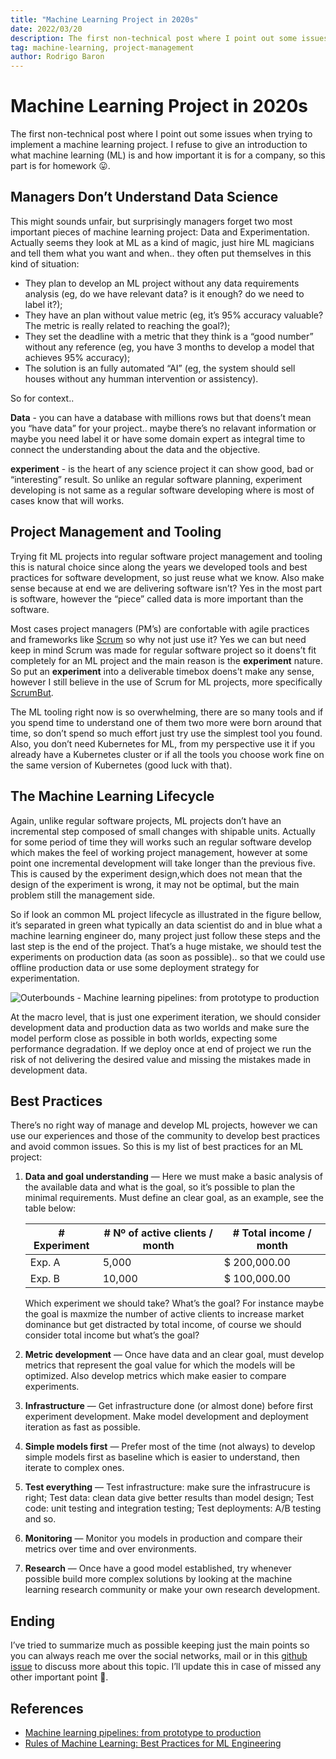 ```yaml
---
title: "Machine Learning Project in 2020s"
date: 2022/03/20
description: The first non-technical post where I point out some issues when trying to implement a machine learning project.
tag: machine-learning, project-management
author: Rodrigo Baron
---
```


# Machine Learning Project in 2020s

The first non-technical post where I point out some issues when trying to implement a machine learning project. I refuse to give an introduction to what machine learning (ML) is and how important it is for a company, so this part is for homework 😛.

## Managers Don’t Understand Data Science

This might sounds unfair, but surprisingly managers forget two most important pieces of machine learning project: Data and Experimentation. Actually seems they look at ML as a kind of magic, just hire ML magicians and tell them what you want and when.. they often put themselves in this kind of situation:

- They plan to develop an ML project without any data requirements analysis (eg, do we have relevant data? is it enough? do we need to label it?);
- They have an plan without value metric (eg, it’s 95% accuracy valuable? The metric is really related to reaching the goal?);
- They set the deadline with a metric that they think is a “good number” without any reference (eg, you have 3 months to develop a model that achieves 95% accuracy);
- The solution is an fully automated “AI” (eg, the system should sell houses without any humman intervention or assistency).

So for context..

**Data** - you can have a database with millions rows but that doens’t mean you “have data” for your project.. maybe there’s no relavant information or maybe you need label it or have some domain expert as integral time to connect the understanding about the data and the objective.

**experiment** - is the heart of any science project it can show good, bad or “interesting” result. So unlike an regular software planning, experiment developing is not same as a regular software developing where is most of cases know that will works.

## Project Management and Tooling

Trying fit ML projects into regular software project management and tooling this is natural choice since along the years we developed tools and best practices for software development, so just reuse what we know. Also make sense because at end we are delivering software isn’t? Yes in the most part is software, however the “piece” called data is more important than the software.

Most cases project managers (PM’s) are confortable with agile practices and frameworks like [Scrum](https://www.scrum.org/resources/what-is-scrum) so why not just use it? Yes we can but need keep in mind Scrum was made for regular software project so it doens’t fit completely for an ML project and the main reason is the **experiment** nature. So put an **experiment** into a deliverable timebox doens’t make any sense, however I still believe in the use of Scrum for ML projects, more specifically [ScrumBut](https://www.scrum.org/resources/what-scrumbut).

The ML tooling right now is so overwhelming, there are so many tools and if you spend time to understand one of them two more were born around that time, so don’t spend so much effort just try use the simplest tool you found. Also, you don’t need Kubernetes for ML, from my perspective use it if you already have a Kubernetes cluster or if all the tools you choose work fine on the same version of Kubernetes (good luck with that).

## The Machine Learning Lifecycle

Again, unlike regular software projects, ML projects don’t have an incremental step composed of small changes with shipable units. Actually for some period of time they will works such an regular software develop which makes the feel of working project management, however at some point one incremental development will take longer than the previous five. This is caused by the experiment design,which does not mean that the design of the experiment is wrong, it may not be optimal, but the main problem still the management side.

So if look an common ML project lifecycle as illustrated in the figure bellow, it’s separated in green what typically an data scientist do and in blue what a machine learning engineer do, many project just follow these steps and the last step is the end of the project. That’s a huge mistake, we should test the experiments on production data (as soon as possible).. so that we could use offline production data or use some deployment strategy for experimentation.

![Outerbounds - Machine learning pipelines: from prototype to production](/images/machine-learning-project-in-2020s/common-ml.png "Outerbounds - Machine learning pipelines: from prototype to production")

At the macro level, that is just one experiment iteration, we should consider development data and production data as two worlds and make sure the model perform close as possible in both worlds, expecting some performance degradation. If we deploy once at end of project we run the risk of not delivering the desired value and missing the mistakes made in development data.

## Best Practices

There’s no right way of manage and develop ML projects, however we can use our experiences and those of the community to develop best practices and avoid common issues. So this is my list of best practices for an ML project:

1. **Data and goal understanding** — Here we must make a basic analysis of the available data and what is the goal, so it’s possible to plan the minimal requirements. Must define an clear goal, as an example, see the table below:

    | # Experiment | # Nº of active clients / month | # Total income / month  |
    | --- | --- | --- |
    | Exp. A | 5,000 | $ 200,000.00 |
    | Exp. B | 10,000 | $ 100,000.00 |

    Which experiment we should take? What’s the goal? For instance maybe the goal is maxmize the number of active clients to increase market dominance but get distracted by total income, of course we should consider total income but what’s the goal?

2. **Metric development** — Once have data and an clear goal, must develop metrics that represent the goal value for which the models will be optimized. Also develop metrics which make easier to compare experiments.
3. **Infrastructure** — Get infrastructure done (or almost done) before first experiment development. Make model development and deployment iteration as fast as possible.
4. **Simple models first** — Prefer most of the time (not always) to develop simple models first as baseline which is easier to understand, then iterate to complex ones.
5. **Test everything** — Test infrastructure: make sure the infrastrucure is right; Test data: clean data give better results than model design; Test code: unit testing and integration testing; Test deployments: A/B testing and so.
6. **Monitoring** — Monitor you models in production and compare their metrics over time and over environments.
7. **Research** — Once have a good model established, try whenever possible build more complex solutions by looking at the machine learning research community or make your own research development.

## Ending

I’ve tried to summarize much as possible keeping just the main points so you can always reach me over the social networks, mail or in this [github issue](https://github.com/rodrigobaron/site/issues/13) to discuss more about this topic. I’ll update this in case of missed any other important point 👋.

## References

- [Machine learning pipelines: from prototype to production](https://outerbounds.com/blog/machine-learning-pipelines-from-prototype-to-production/)
- [Rules of Machine Learning: Best Practices for ML Engineering](https://martin.zinkevich.org/rules_of_ml/rules_of_ml.pdf)